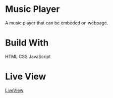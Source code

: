 # Music Player

A music player that can be embeded on webpage.

# Build With

HTML
CSS
JavaScript

# Live View

[LiveView](https://defeinium.github.io/Music-Player/ "Music Player")
